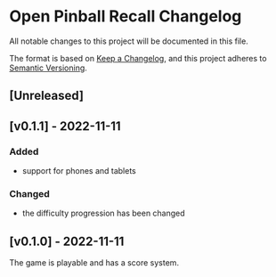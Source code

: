 # Open Pinball Recall Changelog

All notable changes to this project will be documented in this file.

The format is based on [Keep a Changelog](https://keepachangelog.com/en/1.0.0/),
and this project adheres to [Semantic Versioning](https://semver.org/spec/v2.0.0.html).

## [Unreleased]

## [v0.1.1] - 2022-11-11

### Added

- support for phones and tablets

### Changed

- the difficulty progression has been changed

## [v0.1.0] - 2022-11-11

The game is playable and has a score system.
